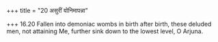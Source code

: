 +++
title = "20 असुरीं योनिमापन्ना"

+++
16.20 Fallen into demoniac wombs in birth after birth, these deluded
men, not attaining Me, further sink down to the lowest level, O Arjuna.
